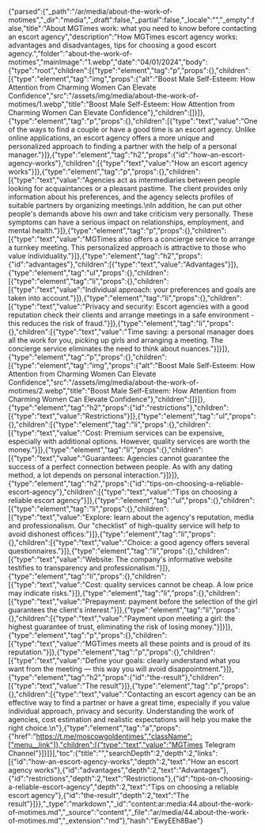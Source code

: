 {"parsed":{"_path":"/ar/media/about-the-work-of-motimes","_dir":"media","_draft":false,"_partial":false,"_locale":"","_empty":false,"title":"About MGTimes work: what you need to know before contacting an escort agency","description":"How MGTimes escort agency works: advantages and disadvantages, tips for choosing a good escort agency.","folder":"about-the-work-of-motimes","mainImage":"1.webp","date":"04/01/2024","body":{"type":"root","children":[{"type":"element","tag":"p","props":{},"children":[{"type":"element","tag":"img","props":{"alt":"Boost Male Self-Esteem: How Attention from Charming Women Can Elevate Confidence","src":"/assets/img/media/about-the-work-of-motimes/1.webp","title":"Boost Male Self-Esteem: How Attention from Charming Women Can Elevate Confidence"},"children":[]}]},{"type":"element","tag":"p","props":{},"children":[{"type":"text","value":"One of the ways to find a couple or have a good time is an escort agency. Unlike online applications, an escort agency offers a more unique and personalized approach to finding a partner with the help of a personal manager."}]},{"type":"element","tag":"h2","props":{"id":"how-an-escort-agency-works"},"children":[{"type":"text","value":"How an escort agency works"}]},{"type":"element","tag":"p","props":{},"children":[{"type":"text","value":"Agencies act as intermediaries between people looking for acquaintances or a pleasant pastime. The client provides only information about his preferences, and the agency selects profiles of suitable partners by organizing meetings.\nIn addition, he can put other people's demands above his own and take criticism very personally. These symptoms can have a serious impact on relationships, employment, and mental health."}]},{"type":"element","tag":"p","props":{},"children":[{"type":"text","value":"MGTimes also offers a concierge service to arrange a turnkey meeting. This personalized approach is attractive to those who value individuality."}]},{"type":"element","tag":"h2","props":{"id":"advantages"},"children":[{"type":"text","value":"Advantages"}]},{"type":"element","tag":"ul","props":{},"children":[{"type":"element","tag":"li","props":{},"children":[{"type":"text","value":"Individual approach: your preferences and goals are taken into account."}]},{"type":"element","tag":"li","props":{},"children":[{"type":"text","value":"Privacy and security: Escort agencies with a good reputation check their clients and arrange meetings in a safe environment - this reduces the risk of fraud."}]},{"type":"element","tag":"li","props":{},"children":[{"type":"text","value":"Time saving: a personal manager does all the work for you, picking up girls and arranging a meeting. The concierge service eliminates the need to think about nuances."}]}]},{"type":"element","tag":"p","props":{},"children":[{"type":"element","tag":"img","props":{"alt":"Boost Male Self-Esteem: How Attention from Charming Women Can Elevate Confidence","src":"/assets/img/media/about-the-work-of-motimes/2.webp","title":"Boost Male Self-Esteem: How Attention from Charming Women Can Elevate Confidence"},"children":[]}]},{"type":"element","tag":"h2","props":{"id":"restrictions"},"children":[{"type":"text","value":"Restrictions"}]},{"type":"element","tag":"ul","props":{},"children":[{"type":"element","tag":"li","props":{},"children":[{"type":"text","value":"Cost: Premium services can be expensive, especially with additional options. However, quality services are worth the money."}]},{"type":"element","tag":"li","props":{},"children":[{"type":"text","value":"Guarantees: Agencies cannot guarantee the success of a perfect connection between people. As with any dating method, a lot depends on personal interaction."}]}]},{"type":"element","tag":"h2","props":{"id":"tips-on-choosing-a-reliable-escort-agency"},"children":[{"type":"text","value":"Tips on choosing a reliable escort agency"}]},{"type":"element","tag":"ul","props":{},"children":[{"type":"element","tag":"li","props":{},"children":[{"type":"text","value":"Explore: learn about the agency's reputation, media and professionalism. Our \"checklist\" of high-quality service will help to avoid dishonest offices:"}]},{"type":"element","tag":"li","props":{},"children":[{"type":"text","value":"Choice: a good agency offers several questionnaires."}]},{"type":"element","tag":"li","props":{},"children":[{"type":"text","value":"Website: The company's informative website testifies to transparency and professionalism."}]},{"type":"element","tag":"li","props":{},"children":[{"type":"text","value":"Cost: quality services cannot be cheap. A low price may indicate risks."}]},{"type":"element","tag":"li","props":{},"children":[{"type":"text","value":"Prepayment: payment before the selection of the girl guarantees the client's interest."}]},{"type":"element","tag":"li","props":{},"children":[{"type":"text","value":"Payment upon meeting a girl: the highest guarantee of trust, eliminating the risk of losing money."}]}]},{"type":"element","tag":"p","props":{},"children":[{"type":"text","value":"MGTimes meets all these points and is proud of its reputation."}]},{"type":"element","tag":"p","props":{},"children":[{"type":"text","value":"Define your goals: clearly understand what you want from the meeting — this way you will avoid disappointment."}]},{"type":"element","tag":"h2","props":{"id":"the-result"},"children":[{"type":"text","value":"The result"}]},{"type":"element","tag":"p","props":{},"children":[{"type":"text","value":"Contacting an escort agency can be an effective way to find a partner or have a great time, especially if you value individual approach, privacy and security. Understanding the work of agencies, cost estimation and realistic expectations will help you make the right choice.\n"},{"type":"element","tag":"a","props":{"href":"https://t.me/moscowgoldentimes","className":["menu__link"]},"children":[{"type":"text","value":"MGTimes Telegram Channel"}]}]}],"toc":{"title":"","searchDepth":2,"depth":2,"links":[{"id":"how-an-escort-agency-works","depth":2,"text":"How an escort agency works"},{"id":"advantages","depth":2,"text":"Advantages"},{"id":"restrictions","depth":2,"text":"Restrictions"},{"id":"tips-on-choosing-a-reliable-escort-agency","depth":2,"text":"Tips on choosing a reliable escort agency"},{"id":"the-result","depth":2,"text":"The result"}]}},"_type":"markdown","_id":"content:ar:media:44.about-the-work-of-motimes.md","_source":"content","_file":"ar/media/44.about-the-work-of-motimes.md","_extension":"md"},"hash":"EwyEEh8Bae"}